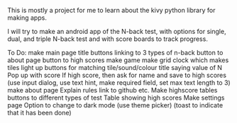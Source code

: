 This is mostly a project for me to learn about the kivy python library for making apps. 

I will try to make an android app of the N-back test, with options for single, dual, and triple N-back test and with score boards to track progress.


To Do:
make main page
	title
	buttons linking to 3 types of n-back
	button to about page
	button to high scores
make game
	make grid
	clock which makes tiles light up
	buttons for matching tile/sound/colour
	title saying value of N
	Pop up with score
	If high score, then ask for name and save to high scores (use input dialog, use text hint, make required field, set max text length to 3)
make about page
	Explain rules
	link to github etc.
Make highscore tables
	buttons to different types of test
	Table showing high scores
Make settings page
	Option to change to dark mode (use theme picker) (toast to indicate that it has been done)

